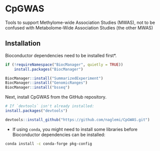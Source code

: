# CpGWAS
Tools to support Methylome-wide Association Studies (MWAS), not to be confused with Metabolome-Wide Association Studies (the other MWAS)

## Installation

Bioconductor dependencies need to be installed first*.

```r
if (!requireNamespace("BiocManager", quietly = TRUE))
    install.packages("BiocManager")

BiocManager::install("SummarizedExperiment")
BiocManager::install("GenomicRanges")
BiocManager::install("bsseq")
```

Next, install CpGWAS from the GitHub repository.
```r
# If `devtools` isn't already installed:
install.packages("devtools")

devtools::install_github("https://github.com/naglemi/CpGWAS.git")
```

* If using `conda`, you might need to install some libraries before Bioconductor dependencies can be installed:
```bash
conda install -c conda-forge pkg-config
```
